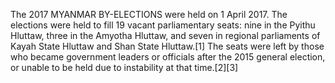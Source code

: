 The 2017 MYANMAR BY-ELECTIONS were held on 1 April 2017. The elections were held to fill 19 vacant parliamentary seats: nine in the Pyithu Hluttaw, three in the Amyotha Hluttaw, and seven in regional parliaments of Kayah State Hluttaw and Shan State Hluttaw.[1] The seats were left by those who became government leaders or officials after the 2015 general election, or unable to be held due to instability at that time.[2][3]
